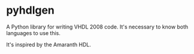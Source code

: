 # pyhdlgen
A Python library for writing VHDL 2008 code.  It's necessary to know both languages to use this.

It's inspired by the Amaranth HDL.
